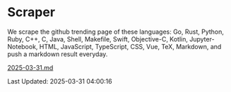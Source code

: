 # Scraper

We scrape the github trending page of these languages: Go, Rust, Python, Ruby, C++, C, Java, Shell, Makefile, Swift, Objective-C, Kotlin, Jupyter-Notebook, HTML, JavaScript, TypeScript, CSS, Vue, TeX, Markdown, and push a markdown result everyday.

[2025-03-31.md](https://github.com/yangwenmai/github-trending-backup/blob/master/2025-03-31.md)

Last Updated: 2025-03-31 04:00:16